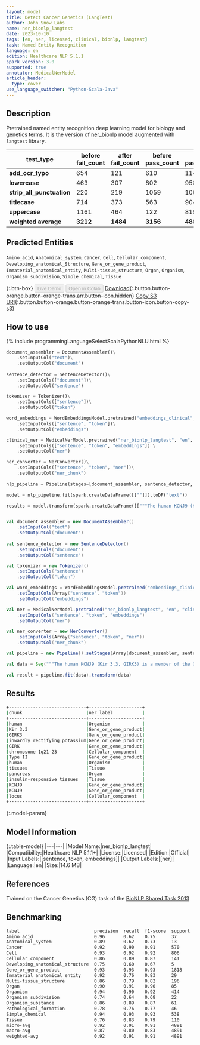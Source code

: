 ```yaml
---
layout: model
title: Detect Cancer Genetics (LangTest)
author: John Snow Labs
name: ner_bionlp_langtest
date: 2023-10-10
tags: [en, ner, licensed, clinical, bionlp, langtest]
task: Named Entity Recognition
language: en
edition: Healthcare NLP 5.1.1
spark_version: 3.0
supported: true
annotator: MedicalNerModel
article_header:
  type: cover
use_language_switcher: "Python-Scala-Java"
---
```


## Description

Pretrained named entity recognition deep learning model for biology and genetics terms. It is the version of [ner_bionlp](https://nlp.johnsnowlabs.com/2023/06/06/ner_vop_en.html) model augmented with `langtest` library.

| **test_type**             | **before fail_count** | **after fail_count** | **before pass_count** | **after pass_count** | **minimum pass_rate** | **before pass_rate** | **after pass_rate** |
|---------------------------|-----------------------|----------------------|-----------------------|----------------------|-----------------------|----------------------|---------------------|
| **add_ocr_typo**          | 654                   | 121                  | 610                   | 1143                 | 70%                   | 48%                  | 90%                 |
| **lowercase**             | 463                   | 307                  | 802                   | 958                  | 70%                   | 63%                  | 76%                 |
| **strip_all_punctuation** | 220                   | 219                  | 1059                  | 1060                 | 70%                   | 83%                  | 83%                 |
| **titlecase**             | 714                   | 373                  | 563                   | 904                  | 60%                   | 44%                  | 71%                 |
| **uppercase**             | 1161                  | 464                  | 122                   | 819                  | 60%                   | 10%                  | 64%                 |
| **weighted average**      | **3212**              | **1484**             | **3156**              | **4884**             | **66%**               | **49.56%**           | **76.70%**          |

## Predicted Entities

`Amino_acid`, `Anatomical_system`, `Cancer`, `Cell`, `Cellular_component`, `Developing_anatomical_Structure`, `Gene_or_gene_product`, `Immaterial_anatomical_entity`, `Multi-tissue_structure`, `Organ`, `Organism`, `Organism_subdivision`, `Simple_chemical`, `Tissue`

{:.btn-box}
<button class="button button-orange" disabled>Live Demo</button>
<button class="button button-orange" disabled>Open in Colab</button>
[Download](https://s3.amazonaws.com/auxdata.johnsnowlabs.com/clinical/models/ner_bionlp_langtest_en_5.1.1_3.0_1696934822369.zip){:.button.button-orange.button-orange-trans.arr.button-icon.hidden}
[Copy S3 URI](s3://auxdata.johnsnowlabs.com/clinical/models/ner_bionlp_langtest_en_5.1.1_3.0_1696934822369.zip){:.button.button-orange.button-orange-trans.button-icon.button-copy-s3}

## How to use



<div class="tabs-box" markdown="1">
{% include programmingLanguageSelectScalaPythonNLU.html %}
  
```python
document_assembler = DocumentAssembler()\
    .setInputCol("text")\
    .setOutputCol("document")
         
sentence_detector = SentenceDetector()\
    .setInputCols(["document"])\
    .setOutputCol("sentence")

tokenizer = Tokenizer()\
    .setInputCols(["sentence"])\
    .setOutputCol("token")

word_embeddings = WordEmbeddingsModel.pretrained("embeddings_clinical", "en", "clinical/models")\
    .setInputCols(["sentence", "token"])\
    .setOutputCol("embeddings")

clinical_ner = MedicalNerModel.pretrained("ner_bionlp_langtest", "en", "clinical/models") \
    .setInputCols(["sentence", "token", "embeddings"]) \
    .setOutputCol("ner")

ner_converter = NerConverter()\
 	.setInputCols(["sentence", "token", "ner"])\
 	.setOutputCol("ner_chunk")
    
nlp_pipeline = Pipeline(stages=[document_assembler, sentence_detector, tokenizer, word_embeddings, clinical_ner, ner_converter])

model = nlp_pipeline.fit(spark.createDataFrame([[""]]).toDF("text"))

results = model.transform(spark.createDataFrame([["""The human KCNJ9 (Kir 3.3, GIRK3) is a member of the G-protein-activated inwardly rectifying potassium (GIRK) channel family. Here we describe the genomicorganization of the KCNJ9 locus on chromosome 1q21-23 as a candidate gene for Type II diabetes mellitus in the Pima Indian population. The gene spans approximately 7.6 kb and contains one noncoding and two coding exons separated by approximately 2.2 and approximately 2.6 kb introns, respectively. We identified 14 single nucleotide polymorphisms (SNPs), including one that predicts aVal366Ala substitution, and an 8 base-pair (bp) insertion/deletion. Ourexpression studies revealed the presence of the transcript in various human tissues including the pancreas, and two major insulin-responsive tissues. The characterization of the KCNJ9 gene should facilitate further studies on the function of the KCNJ9 protein and allow evaluation of the potential role of the locus in Type II diabetes."""]], ["text"]))
```
```scala

val document_assembler = new DocumentAssembler()
    .setInputCol("text")
    .setOutputCol("document")
         
val sentence_detector = new SentenceDetector()
    .setInputCols("document")
    .setOutputCol("sentence")

val tokenizer = new Tokenizer()
    .setInputCols("sentence")
    .setOutputCol("token")

val word_embeddings = WordEmbeddingsModel.pretrained("embeddings_clinical", "en", "clinical/models")
    .setInputCols(Array("sentence", "token"))
    .setOutputCol("embeddings")

val ner = MedicalNerModel.pretrained("ner_bionlp_langtest", "en", "clinical/models")
    .setInputCols("sentence", "token", "embeddings")
    .setOutputCol("ner")

val ner_converter = new NerConverter()
 	.setInputCols(Array("sentence", "token", "ner"))
 	.setOutputCol("ner_chunk")

val pipeline = new Pipeline().setStages(Array(document_assembler, sentence_detector, tokenizer, word_embeddings, ner, ner_converter))

val data = Seq("""The human KCNJ9 (Kir 3.3, GIRK3) is a member of the G-protein-activated inwardly rectifying potassium (GIRK) channel family. Here we describe the genomicorganization of the KCNJ9 locus on chromosome 1q21-23 as a candidate gene for Type II diabetes mellitus in the Pima Indian population. The gene spans approximately 7.6 kb and contains one noncoding and two coding exons separated by approximately 2.2 and approximately 2.6 kb introns, respectively. We identified 14 single nucleotide polymorphisms (SNPs), including one that predicts aVal366Ala substitution, and an 8 base-pair (bp) insertion/deletion. Ourexpression studies revealed the presence of the transcript in various human tissues including the pancreas, and two major insulin-responsive tissues. The characterization of the KCNJ9 gene should facilitate further studies on the function of the KCNJ9 protein and allow evaluation of the potential role of the locus in Type II diabetes.""").toDS().toDF("text")

val result = pipeline.fit(data).transform(data)
```
</div>

## Results

```bash
+-----------------------------+--------------------+
|chunk                        |ner_label           |
+-----------------------------+--------------------+
|human                        |Organism            |
|Kir 3.3                      |Gene_or_gene_product|
|GIRK3                        |Gene_or_gene_product|
|inwardly rectifying potassium|Gene_or_gene_product|
|GIRK                         |Gene_or_gene_product|
|chromosome 1q21-23           |Cellular_component  |
|Type II                      |Gene_or_gene_product|
|human                        |Organism            |
|tissues                      |Tissue              |
|pancreas                     |Organ               |
|insulin-responsive tissues   |Tissue              |
|KCNJ9                        |Gene_or_gene_product|
|KCNJ9                        |Gene_or_gene_product|
|locus                        |Cellular_component  |
+-----------------------------+--------------------+
```

{:.model-param}
## Model Information

{:.table-model}
|---|---|
|Model Name:|ner_bionlp_langtest|
|Compatibility:|Healthcare NLP 5.1.1+|
|License:|Licensed|
|Edition:|Official|
|Input Labels:|[sentence, token, embeddings]|
|Output Labels:|[ner]|
|Language:|en|
|Size:|14.6 MB|

## References

Trained on the Cancer Genetics (CG) task of the [BioNLP Shared Task 2013](https://aclanthology.org/W13-2008/)

## Benchmarking

```bash
label                            precision  recall  f1-score  support 
Amino_acid                       0.96       0.62    0.75      37      
Anatomical_system                0.89       0.62    0.73      13      
Cancer                           0.92       0.90    0.91      570     
Cell                             0.93       0.92    0.92      806     
Cellular_component               0.86       0.89    0.87      141     
Developing_anatomical_structure  0.75       0.60    0.67      5       
Gene_or_gene_product             0.93       0.93    0.93      1818    
Immaterial_anatomical_entity     0.92       0.76    0.83      29      
Multi-tissue_structure           0.86       0.79    0.82      196     
Organ                            0.90       0.91    0.90      85      
Organism                         0.94       0.90    0.92      414     
Organism_subdivision             0.74       0.64    0.68      22      
Organism_substance               0.86       0.89    0.87      61      
Pathological_formation           0.78       0.76    0.77      46      
Simple_chemical                  0.94       0.93    0.93      538     
Tissue                           0.76       0.83    0.79      110     
micro-avg                        0.92       0.91    0.91      4891    
macro-avg                        0.87       0.80    0.83      4891    
weighted-avg                     0.92       0.91    0.91      4891    
```
